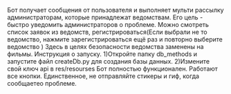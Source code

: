 Бот получает сообщения от пользователя и выполняет мульти рассылку администраторам, которые принадлежат ведомствам. Его цель - быстро уведомить администраторов о проблеме. Можно смотреть список заявок из ведомств, регистрироваться(Если выбрали не то ведомство, нажмите зарегистрироваться ещё раз и повторно выберите ведомство ) Здесь в целях безопасности ведомства заменены на фильмы. Инструкция о запуску. 1)Откройте папку db_methods и запустите файл createDb.py для создания базы данных. 2)Измените свой ключ api в res/resourses Бот полностью функционален. Работают все кнопки. Единственное, не отправляйте стикеры и гиф, когда сообщаетео проблеме.
